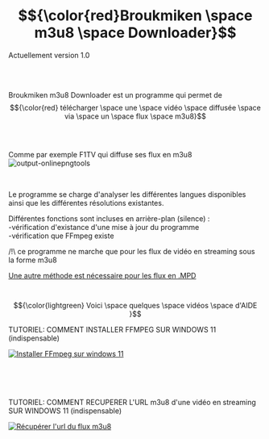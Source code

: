 # $${\color{red}Broukmiken \space  m3u8 \space Downloader}$$

Actuellement version 1.0

<br/><br/>

Broukmiken m3u8 Downloader est un programme qui permet de $${\color{red} télécharger \space une \space vidéo \space diffusée \space via \space un \space flux \space  m3u8}$$
<br/><br/><br/>
Comme par exemple F1TV qui diffuse ses flux en m3u8  ![output-onlinepngtools](https://github.com/user-attachments/assets/0adb06b5-83b8-4566-b477-1aa99e383947)


<br/>

Le programme se charge d'analyser les différentes langues disponibles ainsi que les différentes résolutions existantes.


Différentes fonctions sont incluses en arrière-plan (silence) :
<br/>
-vérification d'existance d'une mise à jour du programme
<br/>
-vérification que FFmpeg existe


/!\ ce programme ne marche que pour les flux de vidéo en streaming sous la forme m3u8

<ins>Une autre méthode est nécessaire pour les flux en .MPD</ins>
<br/><br/><br/>
 $${\color{lightgreen} Voici \space quelques \space vidéos \space d'AIDE }$$


TUTORIEL: COMMENT INSTALLER FFMPEG SUR WINDOWS 11 (indispensable)

[![Installer FFmpeg sur windows 11](https://img.youtube.com/vi/lHnszz5V0as/0.jpg)](https://www.youtube.com/watch?v=lHnszz5V0as "Installer FFmpeg sur windows 11")


<br/><br/><br/>


TUTORIEL: COMMENT RECUPERER L'URL m3u8 d'une vidéo en streaming SUR WINDOWS 11 (indispensable)

[![Récupérer l'url du flux m3u8](https://img.youtube.com/vi/Z5Ni5sVbq94/0.jpg)](https://www.youtube.com/watch?v=Z5Ni5sVbq94 "Récupérer l'url du flux m3u8")

<br/><br/><br/>








